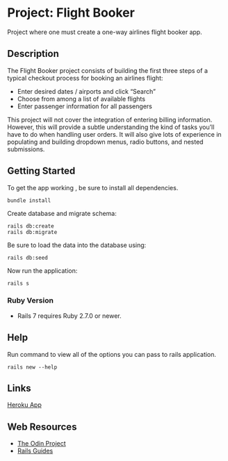 # Project: Flight Booker
Project where one must create a one-way airlines flight booker app.

## Description
The Flight Booker project consists of building the first three steps of a typical checkout process for booking an airlines flight:

* Enter desired dates / airports and click “Search”
* Choose from among a list of available flights
* Enter passenger information for all passengers

This project will not cover the integration of entering billing information. However, this will provide a subtle understanding the kind of tasks you’ll have to do when handling user orders. It will also give lots of experience in populating and building dropdown menus, radio buttons, and nested submissions.

## Getting Started

To get the app working , be sure to install all dependencies.

```
bundle install
```

Create database and migrate schema:

```
rails db:create
rails db:migrate
```

Be sure to load the data into the database using:
```
rails db:seed
```

Now run the application:

```
rails s
```

### Ruby Version

* Rails 7 requires Ruby 2.7.0 or newer.

## Help

Run command to view all of the options you can pass to rails application.
```
rails new --help
```
## Links
[Heroku App](https://vast-refuge-46770.herokuapp.com/)

## Web Resources

* [The Odin Project](https://www.theodinproject.com/)
* [Rails Guides](https://guides.rubyonrails.org/)

